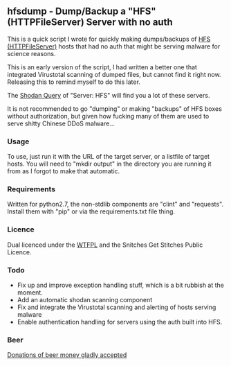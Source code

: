 ## hfsdump - Dump/Backup a "HFS" (HTTPFileServer) Server with no auth

This is a quick script I wrote for quickly making dumps/backups of [HFS (HTTPFileServer)](http://www.rejetto.com/hfs/) hosts that had no auth that might be serving malware for science reasons.

This is an early version of the script, I had written a better one that integrated Virustotal scanning of dumped files, but cannot find it right now. Releasing this to remind myself to do this later.

The [Shodan Query](https://www.shodan.io/search?query=%22Server%3A+HFS%22) of "Server: HFS" will find you a lot of these servers.

It is not recommended to go "dumping" or making "backups" of HFS boxes without authorization, but given how fucking many of them are used to serve shitty Chinese DDoS malware...

### Usage  
To use, just run it with the URL of the target server, or a listfile of target hosts. You will need to "mkdir output" in the directory you are running it from as I forgot to make that automatic.

### Requirements  
Written for python2.7, the non-stdlib components are "clint" and "requests". Install them with "pip" or via the requirements.txt file thing.

### Licence  
Dual licenced under the [WTFPL](http://www.wtfpl.net/) and the Snitches Get Stitches Public Licence.

### Todo  
* Fix up and improve exception handling stuff, which is a bit rubbish at the moment.
* Add an automatic shodan scanning component
* Fix and integrate the Virustotal scanning and alerting of hosts serving malware
* Enable authentication handling for servers using the auth built into HFS.

### Beer  
[Donations of beer money gladly accepted](https://www.coinbase.com/infodox/)
